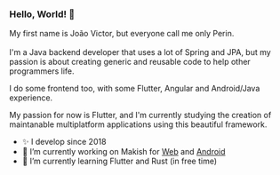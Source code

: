 ### Hello, World! 👋

My first name is João Victor, but everyone call me only Perin.<br/><br/>
I'm a Java backend developer that uses a lot of Spring and JPA, but my passion is about creating generic and reusable code to help other programmers life.

I do some frontend too, with some Flutter, Angular and Android/Java experience.

My passion for now is Flutter, and I'm currently studying the creation of maintanable multiplatform applications using this beautiful framework.

- ✨ I develop since 2018
- 🔭 I’m currently working on Makish for [Web](https://makish-app.web.app) and [Android](https://play.google.com/store/apps/details?id=br.com.makish)
- 🌱 I’m currently learning Flutter and Rust (in free time)

<!--
**joaovperin/joaovperin** is a ✨ _special_ ✨ repository because its `README.md` (this file) appears on your GitHub profile.

Here are some ideas to get you started:

- 🔭 I’m currently working on ...
- 🌱 I’m currently learning ...
- 👯 I’m looking to collaborate on ...
- 🤔 I’m looking for help with ...
- 💬 Ask me about ...
- 📫 How to reach me: ...
- 😄 Pronouns: ...
- ⚡ Fun fact: ...
-->
